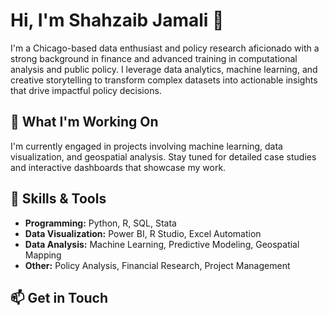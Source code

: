 # Hi, I'm Shahzaib Jamali 👋

I'm a Chicago-based data enthusiast and policy research aficionado with a strong background in finance and advanced training in computational analysis and public policy. I leverage data analytics, machine learning, and creative storytelling to transform complex datasets into actionable insights that drive impactful policy decisions.

## 🔭 What I'm Working On
I'm currently engaged in projects involving machine learning, data visualization, and geospatial analysis. Stay tuned for detailed case studies and interactive dashboards that showcase my work.

## 🌱 Skills & Tools
- **Programming:** Python, R, SQL, Stata  
- **Data Visualization:** Power BI, R Studio, Excel Automation  
- **Data Analysis:** Machine Learning, Predictive Modeling, Geospatial Mapping  
- **Other:** Policy Analysis, Financial Research, Project Management  

## 📫 Get in Touch
